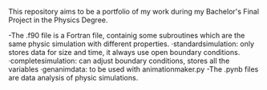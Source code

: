 This repository aims to be a portfolio of my work during my Bachelor's Final Project in the Physics Degree.

  -The .f90 file is a Fortran file, containig some subroutines which are the same physic simulation with different properties.
    ·standardsimulation: only stores data for size and time, it always use open boundary conditions.
    ·completesimulation: can adjust boundary conditions, stores all the variables
    ·genanimdata: to be used with animationmaker.py
  -The .pynb files are data analysis of physic simulations.
